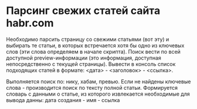 # Парсинг свежих статей сайта habr.com

Необходимо парсить страницу со свежими статьями (вот эту) и выбирать те статьи, в которых встречается хотя бы одно из ключевых слов (эти слова определяем в начале скрипта). Поиск вести по всей доступной preview-информации (это информация, доступная непосредственно с текущей страницы). Вывести в консоль список подходящих статей в формате: <дата> - <заголовок> - <ссылка>.

Выполняется поиск по: нику, хабам, превью. Если не найдены ключевые слова - производится поиск по тексту полной статьи.
Формируется словарь с данными о статье, из которого извлекается необходимые для вывода данны: дата создания - имя - ссылка
